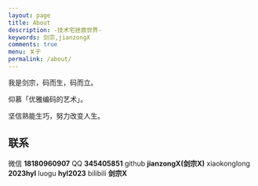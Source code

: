 ```yaml
---
layout: page
title: About
description: -技术宅拯救世界-
keywords: 剑宗,jianzongX
comments: true
menu: 关于
permalink: /about/
---
```


我是剑宗，码而生，码而立。

仰慕「优雅编码的艺术」。

坚信熟能生巧，努力改变人生。

## 联系
微信 **18180960907**
QQ **345405851**
github **jianzongX(剑宗X)**
xiaokonglong **2023hyl**
luogu **hyl2023**
bilibili **剑宗X**
